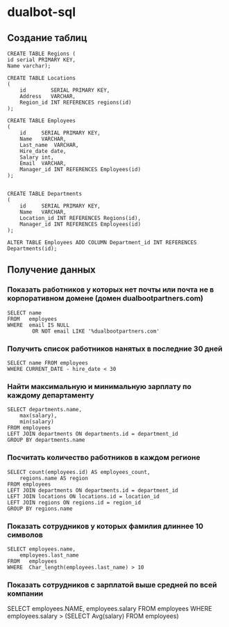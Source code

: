 # dualbot-sql

## Создание таблиц

    CREATE TABLE Regions (
    id serial PRIMARY KEY,
    Name varchar);
    
    CREATE TABLE Locations
    (
        id        SERIAL PRIMARY KEY,
        Address   VARCHAR,
        Region_id INT REFERENCES regions(id)
    ); 
  
    CREATE TABLE Employees 
    (
        id     SERIAL PRIMARY KEY,
        Name   VARCHAR,
        Last_name  VARCHAR,
        Hire_date date,
        Salary int,
        Email  VARCHAR, 
        Manager_id INT REFERENCES Employees(id)	
    ); 
  

    CREATE TABLE Departments 
    (
        id     SERIAL PRIMARY KEY,
        Name   VARCHAR,
        Location_id INT REFERENCES Regions(id),
        Manager_id INT REFERENCES Employees(id)
    ); 
    
    ALTER TABLE Employees ADD COLUMN Department_id INT REFERENCES Departments(id);

 
## Получение данных


### Показать работников у которых нет почты или почта не в корпоративном домене (домен dualbootpartners.com)

    SELECT name
    FROM   employees
    WHERE  email IS NULL
            OR NOT email LIKE '%dualbootpartners.com' 

### Получить список работников нанятых в последние 30 дней

    SELECT name FROM employees
    WHERE CURRENT_DATE - hire_date < 30

### Найти максимальную и минимальную зарплату по каждому департаменту

    SELECT departments.name,
        max(salary),
        min(salary)
    FROM employees
    LEFT JOIN departments ON departments.id = department_id
    GROUP BY departments.name

### Посчитать количество работников в каждом регионе

    SELECT count(employees.id) AS employees_count,
        regions.name AS region
    FROM employees
    LEFT JOIN departments ON departments.id = department_id
    LEFT JOIN locations ON locations.id = location_id
    LEFT JOIN regions ON regions.id = region_id
    GROUP BY regions.name

### Показать сотрудников у которых фамилия длиннее 10 символов

    SELECT employees.name,
        employees.last_name
    FROM   employees
    WHERE  Char_length(employees.last_name) > 10 

### Показать сотрудников с зарплатой выше средней по всей компании

SELECT employees.NAME,
       employees.salary
FROM   employees
WHERE  employees.salary > (SELECT Avg(salary)
                           FROM   employees) 
